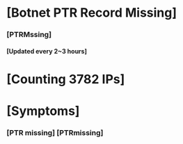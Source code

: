 # [Botnet PTR Record Missing]
### [PTRMssing]
#### [Updated every 2~3 hours]

# [Counting 3782 IPs]

# [Symptoms] 
###   [PTR missing] [PTRmissing]
